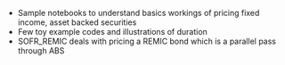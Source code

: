 - Sample notebooks to understand basics workings of pricing fixed income, asset backed securities
- Few toy example codes and illustrations of duration
- SOFR_REMIC deals with pricing a REMIC bond which is a parallel pass through ABS
